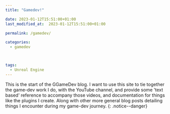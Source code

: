 ```yaml
---
title: "Gamedev!"

date: 2023-01-12T15:51:00+01:00
last_modified_at:  2023-01-12T15:51:00+01:00

permalink: /gamedev/

categories:
  - gamedev



tags:
  - Unreal Engine
---
```


This is the start of the GGameDev blog.
I want to use this site to tie together the game-dev work I do, with the YouTube channel, 
and provide some 'text based' reference to accompany those videos, 
and documentation for things like the plugins I create. Along with other more general
blog posts detailing things I encounter during my game-dev journey.
{: .notice--danger}

[jekyll-docs]: https://jekyllrb.com/docs/home
[jekyll-gh]:   https://github.com/jekyll/jekyll
[jekyll-talk]: https://talk.jekyllrb.com/
